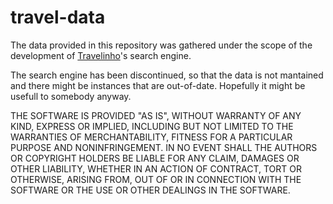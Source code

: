 # travel-data

The data provided in this repository was gathered under the scope of the development of [Travelinho](https://www.travelinho.com)'s search engine.

The search engine has been discontinued, so that the data is not mantained and there might be instances that are out-of-date. Hopefully it might be usefull to somebody anyway.

THE SOFTWARE IS PROVIDED "AS IS", WITHOUT WARRANTY OF ANY KIND, EXPRESS OR IMPLIED, INCLUDING BUT NOT LIMITED TO THE WARRANTIES OF MERCHANTABILITY, FITNESS FOR A PARTICULAR PURPOSE AND NONINFRINGEMENT. IN NO EVENT SHALL THE AUTHORS OR COPYRIGHT HOLDERS BE LIABLE FOR ANY CLAIM, DAMAGES OR OTHER LIABILITY, WHETHER IN AN ACTION OF CONTRACT, TORT OR OTHERWISE, ARISING FROM, OUT OF OR IN CONNECTION WITH THE SOFTWARE OR THE USE OR OTHER DEALINGS IN THE SOFTWARE.
